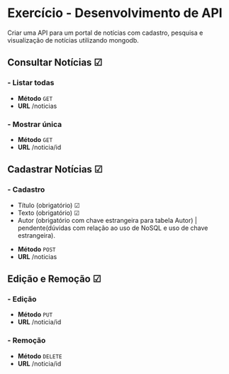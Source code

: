 # Exercício - Desenvolvimento de API 
 Criar uma API para um portal de notícias com cadastro, pesquisa e visualização de notícias utilizando mongodb.
 ## Consultar Notícias ☑
 ### - Listar todas
 * **Método**
 `GET`
 * **URL**
  /noticias
 ### - Mostrar única
 * **Método**
 `GET`
 * **URL**
 /noticia/id
## Cadastrar Notícias ☑
 ### - Cadastro
 - Título (obrigatório) ☑
 - Texto (obrigatório) ☑
 - Autor (obrigatório com chave estrangeira para tabela Autor) | 
     pendente(dúvidas com relação ao uso de NoSQL e uso de chave estrangeira).
  * **Método**
 `POST`
 * **URL**
 /noticias
 ## Edição e Remoção ☑
 ### - Edição
  * **Método**
 `PUT`
  * **URL**
 /noticia/id
 ### - Remoção
 * **Método**
 `DELETE`
  * **URL**
 /noticia/id
